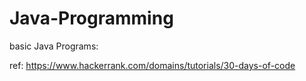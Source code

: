 # Java-Programming
basic Java Programs: 

ref: https://www.hackerrank.com/domains/tutorials/30-days-of-code



